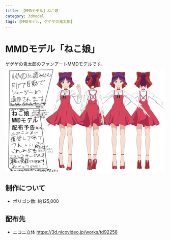 ```yaml
---
title: 【MMDモデル】ねこ娘
category: 3dmodel
tags: [MMDモデル, ゲゲゲの鬼太郎]
---
```


# MMDモデル「ねこ娘」

ゲゲゲの鬼太郎のファンアートMMDモデルです。
![ねこ娘サンプル画像](assets/images/works/11450277.png)

## 制作について
- ポリゴン数: 約125,000

## 配布先
- ニコニ立体
https://3d.nicovideo.jp/works/td92258
